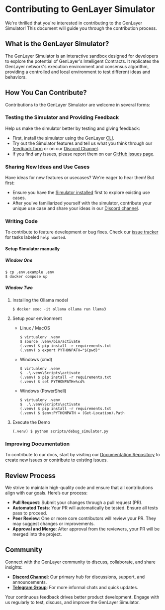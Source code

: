 # Contributing to GenLayer Simulator

We're thrilled that you're interested in contributing to the GenLayer Simulator! This document will guide you through the contribution process.

## What is the GenLayer Simulator?

The GenLayer Simulator is an interactive sandbox designed for developers to explore the potential of GenLayer's Intelligent Contracts. It replicates the GenLayer network's execution environment and consensus algorithm, providing a controlled and local environment to test different ideas and behaviors.

## How You Can Contribute?

Contributions to the GenLayer Simulator are welcome in several forms:

### Testing the Simulator and Providing Feedback

Help us make the simulator better by testing and giving feedback:
- First, install the simulator using the GenLayer [CLI](https://github.com/yeagerai/genlayer-simulator?tab=readme-ov-file#quick-install).
- Try out the Simulator features and tell us what you think through our [feedback form](https://docs.google.com/forms/d/1IVNsZwm936kSNCiXmlAP8bgJnbik7Bqaoc3I6UYhr-o/viewform?edit_requested=true) or on our [Discord Channel](https://discord.gg/8Jm4v89VAu).
- If you find any issues, please report them on our [GitHub issues page](https://github.com/yeagerai/genlayer-simulator/issues).

### Sharing New Ideas and Use Cases
Have ideas for new features or usecases? We're eager to hear them! But first:
- Ensure you have the [Simulator installed](https://github.com/yeagerai/genlayer-simulator?tab=readme-ov-file#quick-install) first to explore existing use cases.
- After you've familiarized yourself with the simulator, contribute your unique use case and share your ideas in our [Discord channel](https://discord.gg/8Jm4v89VAu). 

### Writing Code

To contribute to feature development or bug fixes. Check our [issue tracker](https://github.com/yeagerai/genlayer-simulator/issues) for tasks labeled `help wanted`.
#### Setup Simulator manually
##### Window One

```
$ cp .env.example .env
$ docker compose up
```

##### Window Two

1. Installing the Ollama model

    ```
    $ docker exec -it ollama ollama run llama3
    ```
2. Setup your environment
    - Linux / MacOS

        ```
        $ virtualenv .venv
        $ source .venv/bin/activate
        (.venv) $ pip install -r requirements.txt
        (.venv) $ export PYTHONPATH="$(pwd)"
        ```

    - Windows (cmd)

        ```
        $ virtualenv .venv
        $  .\.venv\Scripts\activate
        (.venv) $ pip install -r requirements.txt
        (.venv) $ set PYTHONPATH=%cd%
        ```

    - Windows (PowerShell)

        ```
        $ virtualenv .venv
        $  .\.venv\Scripts\activate
        (.venv) $ pip install -r requirements.txt
        (.venv) $ $env:PYTHONPATH = (Get-Location).Path
        ```

3. Execute the Demo

    ```
    (.venv) $ python scripts/debug_simulator.py
    ```

### Improving Documentation

To contribute to our docs, start by visiting our [Documentation Repository](https://github.com/yeagerai/genlayer-docs) to create new issues or contribute to existing issues.

## Review Process

We strive to maintain high-quality code and ensure that all contributions align with our goals. Here’s our process:

- **Pull Request**: Submit your changes through a pull request (PR).
- **Automated Tests**: Your PR will automatically be tested. Ensure all tests pass to proceed.
- **Peer Review**: One or more core contributors will review your PR. They may suggest changes or improvements.
- **Approval and Merge**: After approval from the reviewers, your PR will be merged into the project.

## Community

Connect with the GenLayer community to discuss, collaborate, and share insights:

- **[Discord Channel](https://discord.gg/8Jm4v89VAu)**: Our primary hub for discussions, support, and announcements.
- **[Telegram Group](https://t.me/genlayer)**: For more informal chats and quick updates.

Your continuous feedback drives better product development. Engage with us regularly to test, discuss, and improve the GenLayer Simulator.
